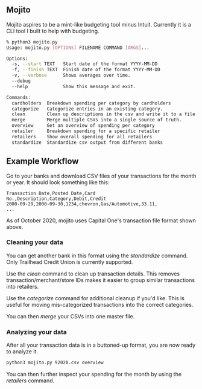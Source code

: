 ## Mojito

Mojito aspires to be a mint-like budgeting tool minus Intuit. Currently it is a CLI tool I built to help with budgeting. 

```bash
% python3 mojito.py                                     
Usage: mojito.py [OPTIONS] FILENAME COMMAND [ARGS]...

Options:
  -s, --start TEXT   Start date of the format YYYY-MM-DD
  -f, --finish TEXT  Finish date of the format YYYY-MM-DD
  -v, --verbose      Shows averages over time.
  --debug
  --help             Show this message and exit.

Commands:
  cardholders  Breakdown spending per category by cardholders
  categorize   Categorize entries in an existing category.
  clean        Clean up descriptions in the csv and write it to a file
  merge        Merge multiple CSVs into a single source of truth.
  overview     Get an overview of spending per category
  retailer     Breakdown spending for a specific retailer
  retailers    Show overall spending for all retailers
  standardize  Standardize csv output from different banks
```

## Example Workflow

Go to your banks and download CSV files of your transactions for the month or year. It should look something like this:

```csv
Transaction Date,Posted Date,Card No.,Description,Category,Debit,Credit
2000-09-29,2000-09-30,1234,chevron,Gas/Automotive,33.11,
...
```

As of October 2020, mojito uses Capital One's transaction file format shown above. 

### Cleaning your data

You can get another bank in this format using the *standardize* command. Only Trailhead Credit Union is currently supported. 

Use the *clean* command to clean up transaction details. This removes transaction/merchant/store IDs makes it easier to group similar transactions into retailers.

Use the *categorize* command for additional cleanup if you'd like. This is useful for moving mis-categorized transactions into the correct categories.

You can then *merge* your CSVs into one master file. 

### Analyzing your data

After all your transaction data is in a buttoned-up format, you are now ready to analyze it. 

```bash
python3 mojito.py 92020.csv overview
```

You can then further inspect your spending for the month by using the *retailers* command. 
